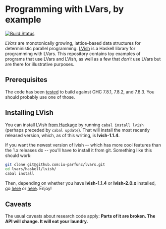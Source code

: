 # Programming with LVars, by example

[![Build Status](https://travis-ci.org/lkuper/lvar-examples.png?branch=master)](https://travis-ci.org/lkuper/lvar-examples)

_LVars_ are monotonically growing, lattice-based data structures for
deterministic parallel programming.
[LVish](http://hackage.haskell.org/package/lvish) is a Haskell library
for programming with LVars.  This repository contains toy examples of
programs that use LVars and LVish, as well as a few that _don't_ use
LVars but are there for illustrative purposes.

## Prerequisites

The code has been [tested](https://travis-ci.org/lkuper/lvar-examples)
to build against GHC 7.8.1, 7.8.2, and 7.8.3.  You should probably use
one of those.

## Installing LVish

You can install LVish
[from Hackage](http://hackage.haskell.org/package/lvish) by running
`cabal install lvish` (perhaps preceded by `cabal update`).  That will
install the most recently released version, which, as of this writing,
is **lvish-1.1.4**.

If you want the newest version of lvish -- which has more cool
features than the 1.x releases do -- you'll have to install it from
git.  Something like this should work:

``` bash
git clone git@github.com:iu-parfunc/lvars.git
cd lvars/haskell/lvish/
cabal install
```

Then, depending on whether you have **lvish-1.1.4** or **lvish-2.0.x**
installed, go
[here](https://github.com/lkuper/lvar-examples/tree/master/1.1.4) or
[here](https://github.com/lkuper/lvar-examples/tree/master/2.0).
Enjoy!

## Caveats

The usual caveats about research code apply: **Parts of it are broken.
The API will change.  It will eat your laundry.**
